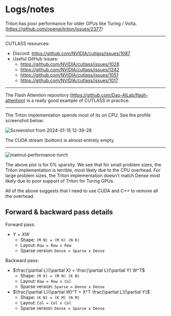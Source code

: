 # Logs/notes

Triton has poor performance for older GPUs like Turing / Volta. (https://github.com/openai/triton/issues/2377)

---

CUTLASS resources:
- Discord: https://github.com/NVIDIA/cutlass/issues/1087
- Useful GitHub issues:
    - https://github.com/NVIDIA/cutlass/issues/1028
    - https://github.com/NVIDIA/cutlass/issues/1242
    - https://github.com/NVIDIA/cutlass/issues/1051
    - https://github.com/NVIDIA/cutlass/issues/1017

---

The Flash Attention repository (https://github.com/Dao-AILab/flash-attention) is a really good example of CUTLASS in practice.

---

The Triton implementation spends most of its on CPU. See the profile screenshot below:

![Screenshot from 2024-01-15 12-39-28](https://github.com/andylolu2/flash-dropout/assets/66584117/9402f4ee-82ca-460a-94c9-557c83e17f79)

The CUDA stream (bottom) is almost entirely empty. 

---

![matmul-performance-torch](https://github.com/andylolu2/flash-dropout/assets/66584117/b6685be1-29f1-445b-8030-67f3539b5e6f)

The above plot is for 0% sparsity. We see that for small problem sizes, the Triton implementation is terrible, most likely due to the CPU overhead. For large problem sizes, the Triton implementation doesn't match Dense most likely due to poor support of Triton for Turing GPUs.

All of the above suggests that I need to use CUDA and C++ to remove all the overhead.

## Forward & backward pass details

Forward pass:
- $Y = X W$
    - Shape: `(M N) = (M K) (N K)`
    - Layout: `Row = Row x Row`
    - Sparse version: `Dense = Sparse x Dense`

Backward pass:
- $\frac{\partial L}{\partial X} = \frac{\partial L}{\partial Y} W^T$
    - Shape: `(M K) = (M N) (K N)`
    - Layout: `Row = Row x Col`
    - Sparse version: `Sparse = Dense x Dense`
- $\frac{\partial L}{\partial W}^T = X^T \frac{\partial L}{\partial Y}$
    - Shape: `(K N) = (K M) (N M)`
    - Layout: `Col = Col x Col`
    - Sparse version: `Dense = Sparse x Dense`
